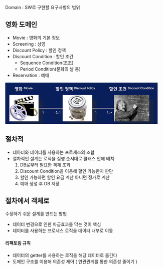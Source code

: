 Domain : SW로 구현할 요구사항의 범위

## 영화 도메인
- Movie : 영화의 기본 정보
- Screening : 상영
- Discount Policy : 할인 정책
- Discount Condition : 할인 조건
  - Sequence Condition(조조)
  - Period Condition(문화의 날 등)
- Reservation : 예매

![img.png](img.png)

## 절차적
- 데아터와 데이터를 사용하는 프로세스의 조합
- 절차적인 설계는 로직을 실행 순서대로 클래스 안에 배치
  1. DB로부터 필요한 객체 조회
  2. Discount Condition을 이용해 할인 가능한지 판단
  3. 할인 가능하면 할인 요금 계산 아니면 정가로 계산
  4. 예매 생성 후 DB 저장

## 절차에서 객체로
수정하기 쉬운 설계를 만드는 방법
- 데이터 변경으로 인한 파급효과를 막는 것이 핵심
- 데이터를 사용하는 프로세스 로직을 데이터 내부로 이동

#### 리팩토링 규칙
- 데이터의 getter를 사용하는 로직을 해당 데이터로 옮긴다
- 도메인 구조를 이용해 의존성 제어 ( 연관관계를 통한 의존성 줄이기 )